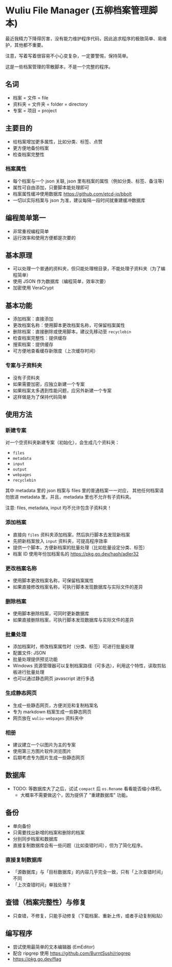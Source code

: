# Wuliu File Manager (五柳档案管理脚本)

最近我精力下降得厉害，没有能力维护程序代码，因此追求程序的极致简单、易维护，其他都不重要。

注意，写着写着很容易不小心变复杂，一定要警惕，保持简单。

这是一些档案管理的零散脚本，不是一个完整的程序。

## 名词

- 档案 = 文件 = file
- 资料夹 = 文件夹 = folder = directory
- 专案 = 项目 = project

## 主要目的

- 给档案增加更多属性，比如分类、标签、点赞
- 更方便地备份档案
- 检查档案完整性

### 档案属性

- 每个档案与一个 json 关联, json 里有档案的属性（例如分类、标签、备注等）
- 属性可自由添加，只要脚本能处理即可
- 档案属性缓冲使用数据库 https://github.com/etcd-io/bbolt
- 一切以实际档案与 json 为准，建议每隔一段时间就重建缓冲数据库

## 编程简单第一

- 非常重视编程简单
- 运行效率和使用方便都是次要的

## 基本原理

- 可以处理一个普通的资料夹，但只能处理根目录，不能处理子资料夹（为了编程简单）
- 使用 JSON 作为数据库（编程简单，效率次要）
- 加密使用 VeraCrypt

## 基本功能

- 添加档案：直接添加
- 更改档案名称：使用脚本更改档案名称，可保留档案属性
- 删除档案：直接删除或使用脚本，建议先移动至 `recyclebin`
- 检查档案完整性：提供缓存
- 搜索档案：提供缓存
- 可方便地查看缓存新限度（上次缓存时间）

### 专案与子资料夹

- 没有子资料夹
- 如果需要加密，应独立新建一个专案
- 如果档案太多遇到性能问题，应另外新建一个专案
- 这样做是为了保持代码简单

## 使用方法

### 新建专案

对一个空资料夹新建专案（初始化），会生成几个资料夹：
  
  - `files`
  - `metadata`
  - `input`
  - `output`
  - `webpages`
  - `recyclebin`

其中 metadata 里的 json 档案与 files 里的普通档案一一对应，
其他任何档案请勿放进 metadata 里，并且，metadata 里也不允许有子资料夹。

注意: files, metadata, input 均不允许包含子资料夹！

### 添加档案

- 直接向 `files` 资料夹添加档案，然后执行脚本去发现新档案
- 先把新档案放入 `input` 资料夹，可提高程序效率
- 提供一个脚本，方便新档案的批量处理（比如批量设定分类、标签）
- 档案 ID 使用年份加档案名的 https://pkg.go.dev/hash/adler32

### 更改档案名称

- 使用脚本更改档案名称，可保留档案属性
- 如果直接修改档案名称，可执行脚本发现数据库与实际文件的差异

### 删除档案

- 使用脚本删除档案，可同时更新数据库
- 如果直接删除档案，可执行脚本发现数据库与实际文件的差异

### 批量处理

- 添加档案时，修改档案属性时（分类、标签）可进行批量处理
- 配置文件: JSON
- 批量处理提供预览功能
- Windows 资源管理器可以复制档案路径（可多选），利用这个特性，读取剪贴板进行批量处理
- 也可以通过静态网页 javascript 进行多选

### 生成静态网页

- 生成一些静态网页，方便浏览和复制档案名
- 专为 markdown 档案生成一些静态网页
- 网页放在 `wuliu-webpages` 资料夹中

### 相册

- 建议建立一个以图片为主的专案
- 使用第三方图片软件浏览图片
- 后期考虑专为图片生成一些静态网页

## 数据库

- TODO: 等数据库大了之后，试试 `compact` 后 `os.Rename` 看看能否缩小体积。
  - 大概率不需要做这个，因为提供了 "重建数据库" 功能。

## 备份

- 单向备份
- 只需要找出新增的档案和删除的档案
- 分别同步档案和数据库
- 直接复制数据库会有一些问题（比如查错时间），但为了简化程序。

### 直接复制数据库

- 「源数据库」与「目标数据库」的内容几乎完全一致，只有「上次查错时间」不同
- 「上次查错时间」单独处理？

## 查错（档案完整性）与修复

- 只查错，不修复，只能手动修复（下载档案、重新上传，或者手动复制粘贴）

## 编写程序

- 尝试使用最简单的文本编辑器 (EmEditor)
- 配合 ripgrep 使用 <https://github.com/BurntSushi/ripgrep>
- https://pkg.go.dev/flag

